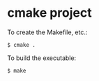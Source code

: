 # cmake project

To create the Makefile, etc.:

    $ cmake .

To build the executable:
    
    $ make
    